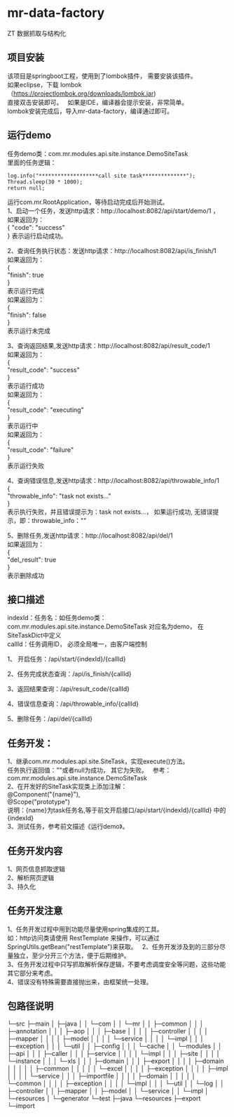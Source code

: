 # mr-data-factory  
ZT 数据抓取与结构化  

## 项目安装  
该项目是springboot工程，使用到了lombok插件， 需要安装该插件。  
如果eclipse，下载 lombok（https://projectlombok.org/downloads/lombok.jar)    
直接双击安装即可。  
如果是IDE，编译器会提示安装，非常简单。    
lombok安装完成后，导入mr-data-factory，编译通过即可。  

## 运行demo
任务demo类：com.mr.modules.api.site.instance.DemoSiteTask  
里面的任务逻辑： 
```
log.info("*******************call site task**************");  
Thread.sleep(30 * 1000);  
return null;  
```
运行com.mr.RootApplication，等待启动完成后开始测试。  
1、启动一个任务，发送http请求：http://localhost:8082/api/start/demo/1 ，  
如果返回为：  
{
    "code": "success"  
}
表示运行启动成功。  

2、查询任务执行状态：发送http请求：http://localhost:8082/api/is_finish/1  
如果返回为：  
{  
    "finish": true  
}  
表示运行完成   
如果返回为：  
{  
    "finish": false  
}  
表示运行未完成  

3、查询返回结果,发送http请求：http://localhost:8082/api/result_code/1  
如果返回为：  
{  
    "result_code": "success"  
}  
表示运行成功  
如果返回为：  
{  
    "result_code": "executing"  
}  
表示运行中  
如果返回为：  
{  
    "result_code": "failure"  
}  
表示运行失败  

4、查询错误信息,发送http请求：http://localhost:8082/api/throwable_info/1  
{  
    "throwable_info": "task not exists..."  
}  
表示执行失败，并且错误提示为：task not exists...， 如果运行成功, 无错误提示，即：throwable_info：""  

5、删除任务,发送http请求：http://localhost:8082/api/del/1  
如果返回为：  
{  
    "del_result": true  
}  
表示删除成功  

## 接口描述  

indexId：任务名：如任务demo类：com.mr.modules.api.site.instance.DemoSiteTask 对应名为demo， 在SiteTaskDict中定义  
callId：任务调用ID， 必须全局唯一，由客户端控制  

1、 开启任务：/api/start/{indexId}/{callId}   

2、任务完成状态查询：/api/is_finish/{callId}  

3、返回结果查询：/api/result_code/{callId}  

4、错误信息查询：/api/throwable_info/{callId} 

5、删除任务：/api/del/{callId}  


## 任务开发：
1、继承com.mr.modules.api.site.SiteTask，实现execute()方法。  
任务执行返回值：""或者null为成功， 其它为失败。  
参考：com.mr.modules.api.site.instance.DemoSiteTask  
2、在开发好的SiteTask实现类上添加注解：  
@Component("{name}"),  
@Scope("prototype")  
说明：{name}为task任务名,等于前文开启接口/api/start/{indexId}/{callId} 中的{indexId}  
3、测试任务，参考前文描述《运行demo》。  

## 任务开发内容  
1、网页信息抓取逻辑  
2、解析网页逻辑  
3、持久化  

## 任务开发注意  
1、任务开发过程中用到功能尽量使用spring集成的工具。    
如：http访问类请使用 RestTemplate 来操作，可以通过SpringUtils.getBean("restTemplate")来获取。  
2、任务开发涉及到的三部分尽量独立，至少分开三个方法，便于后期维护。  
3、任务开发过程中只写抓取解析保存逻辑，不要考虑调度安全等问题，这些功能其它部分来考虑。  
4、错误没有特殊需要直接抛出来，由框架统一处理。

## 包路径说明
└─src
    ├─main
    │  ├─java
    │  │  └─com
    │  │      └─mr
    │  │          ├─common
    │  │          │  ├─annotation
    │  │          │  ├─aop
    │  │          │  ├─base
    │  │          │  │  ├─controller
    │  │          │  │  ├─mapper
    │  │          │  │  ├─model
    │  │          │  │  └─service
    │  │          │  │      └─impl
    │  │          │  ├─exception
    │  │          │  └─util
    │  │          ├─config
    │  │          │  └─cache
    │  │          └─modules
    │  │              ├─api
    │  │              │  ├─caller
    │  │              │  ├─service
    │  │              │  │  └─impl
    │  │              │  ├─site
    │  │              │  │  └─instance
    │  │              │  └─xls
    │  │              │      ├─domain
    │  │              │      ├─export
    │  │              │      │  ├─domain
    │  │              │      │  │  ├─common
    │  │              │      │  │  └─excel
    │  │              │      │  ├─exception
    │  │              │      │  ├─impl
    │  │              │      │  └─service
    │  │              │      ├─importfile
    │  │              │      │  ├─domain
    │  │              │      │  │  └─common
    │  │              │      │  ├─exception
    │  │              │      │  └─impl
    │  │              │      └─util
    │  │              └─log
    │  │                  ├─controller
    │  │                  ├─mapper
    │  │                  ├─model
    │  │                  └─service
    │  │                      └─impl
    │  └─resources
    │      └─generator
    └─test
        ├─java
        └─resources
            ├─export
            └─import
